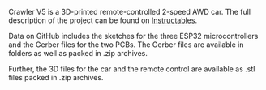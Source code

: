 Crawler V5 is a 3D-printed remote-controlled 2-speed AWD car. 
The full description of the project can be found on [Instructables](https://www.instructables.com/3D-Printed-Remote-Controlled-2-speed-AWD-Car/).

Data on GitHub includes the sketches for the three ESP32 microcontrollers and the Gerber files for the two PCBs. The Gerber files are available in folders as well as packed in .zip archives.

Further, the 3D files for the car and the remote control are available as .stl files packed in .zip archives.
